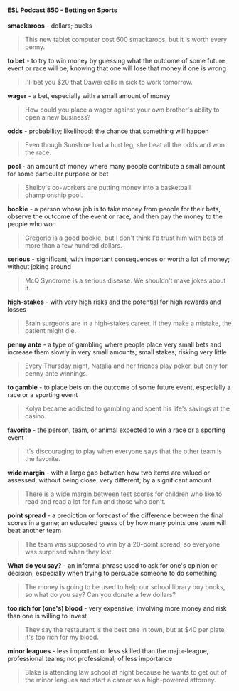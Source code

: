 #### ESL Podcast 850 - Betting on Sports

**smackaroos** - dollars; bucks

> This new tablet computer cost 600 smackaroos, but it is worth every penny.

**to bet** - to try to win money by guessing what the outcome of some future event
or race will be, knowing that one will lose that money if one is wrong

> I'll bet you $20 that Dawei calls in sick to work tomorrow.

**wager** - a bet, especially with a small amount of money

> How could you place a wager against your own brother's ability to open a new
business?

**odds** - probability; likelihood; the chance that something will happen

> Even though Sunshine had a hurt leg, she beat all the odds and won the race.

**pool** - an amount of money where many people contribute a small amount for
some particular purpose or bet

> Shelby's co-workers are putting money into a basketball championship pool.

**bookie** - a person whose job is to take money from people for their bets,
observe the outcome of the event or race, and then pay the money to the people
who won

> Gregorio is a good bookie, but I don't think I'd trust him with bets of more than a
few hundred dollars.

**serious** - significant; with important consequences or worth a lot of money;
without joking around

> McQ Syndrome is a serious disease. We shouldn't make jokes about it.

**high-stakes** - with very high risks and the potential for high rewards and losses

> Brain surgeons are in a high-stakes career. If they make a mistake, the patient
might die.

**penny ante** - a type of gambling where people place very small bets and
increase them slowly in very small amounts; small stakes; risking very little

> Every Thursday night, Natalia and her friends play poker, but only for penny
ante winnings.

**to gamble** - to place bets on the outcome of some future event, especially a
race or a sporting event

> Kolya became addicted to gambling and spent his life's savings at the casino.

**favorite** - the person, team, or animal expected to win a race or a sporting event

> It's discouraging to play when everyone says that the other team is the favorite.

**wide margin** - with a large gap between how two items are valued or assessed;
without being close; very different; by a significant amount

> There is a wide margin between test scores for children who like to read and
read a lot for fun and those who don't.

**point spread** - a prediction or forecast of the difference between the final scores
in a game; an educated guess of by how many points one team will beat another
team

> The team was supposed to win by a 20-point spread, so everyone was
surprised when they lost.

**What do you say?** - an informal phrase used to ask for one's opinion or
decision, especially when trying to persuade someone to do something

> The money is going to be used to help our school library buy books, so what do
you say? Can you donate a few dollars?

**too rich for (one's) blood** - very expensive; involving more money and risk than
one is willing to invest

> They say the restaurant is the best one in town, but at $40 per plate, it's too rich
for my blood.

**minor leagues** - less important or less skilled than the major-league,
professional teams; not professional; of less importance

> Blake is attending law school at night because he wants to get out of the minor
leagues and start a career as a high-powered attorney.

